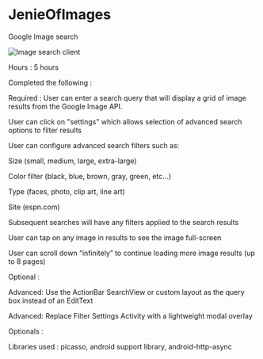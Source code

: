 # JenieOfImages
Google Image search

![Image search client](https://github.com/svpranay/JenieOfImages/blob/master/imagesearch.gif "Image search client")

Hours : 5 hours 

Completed the following :

Required :
User can enter a search query that will display a grid of image results from the Google Image API.

User can click on "settings" which allows selection of advanced search options to filter results

User can configure advanced search filters such as:

  Size (small, medium, large, extra-large)
  
  Color filter (black, blue, brown, gray, green, etc...)
  
  Type (faces, photo, clip art, line art)
  
  Site (espn.com)
  
Subsequent searches will have any filters applied to the search results

User can tap on any image in results to see the image full-screen

User can scroll down “infinitely” to continue loading more image results (up to 8 pages)

Optional :

Advanced: Use the ActionBar SearchView or custom layout as the query box instead of an EditText

Advanced: Replace Filter Settings Activity with a lightweight modal overlay


Optionals : 

Libraries used : picasso, android support library, android-http-async
